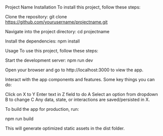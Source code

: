 Project Name
Installation
To install this project, follow these steps:

Clone the repository:
git clone https://github.com/yourusername/projectname.git



Navigate into the project directory:
cd projectname



Install the dependencies:
npm install



Usage
To use this project, follow these steps:

Start the development server:
npm run dev



Open your browser and go to http://localhost:3000 to view the app.

Interact with the app components and features. Some key things you can do:

Click on X to Y
Enter text in Z field to do A
Select an option from dropdown B to change C
Any data, state, or interactions are saved/persisted in X.

To build the app for production, run:

npm run build



This will generate optimized static assets in the dist folder.



